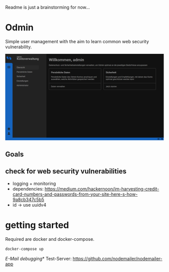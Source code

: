 Readme is just a brainstorming for now...


# Odmin
Simple user management with the aim to learn common web security vulnerability.

![Dashboard](docs/dashboard.png "Dashboard")


## Goals

## check for web security vulnerabilities

- logging + monitoring
- dependencies: https://medium.com/hackernoon/im-harvesting-credit-card-numbers-and-passwords-from-your-site-here-s-how-9a8cb347c5b5
- id -> use uuidv4 

# getting started

Required are docker and docker-compose.

```bash
docker-compose up
```

*E-Mail debugging**
Test-Server: https://github.com/nodemailer/nodemailer-app